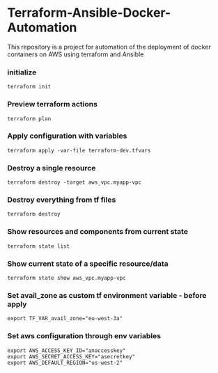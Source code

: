 # Terraform-Ansible-Docker-Automation
This repository is a project for automation of the deployment of docker containers on AWS using terraform and Ansible
### initialize

    terraform init

### Preview terraform actions

    terraform plan

### Apply configuration with variables

    terraform apply -var-file terraform-dev.tfvars

### Destroy a single resource

    terraform destroy -target aws_vpc.myapp-vpc

### Destroy everything from tf files

    terraform destroy

### Show resources and components from current state

    terraform state list

### Show current state of a specific resource/data

    terraform state show aws_vpc.myapp-vpc    

### Set avail_zone as custom tf environment variable - before apply

    export TF_VAR_avail_zone="eu-west-3a"

### Set aws configuration through env variables

    export AWS_ACCESS_KEY_ID="anaccesskey"
    export AWS_SECRET_ACCESS_KEY="asecretkey"
    export AWS_DEFAULT_REGION="us-west-2"                                                                                                                                                                      
